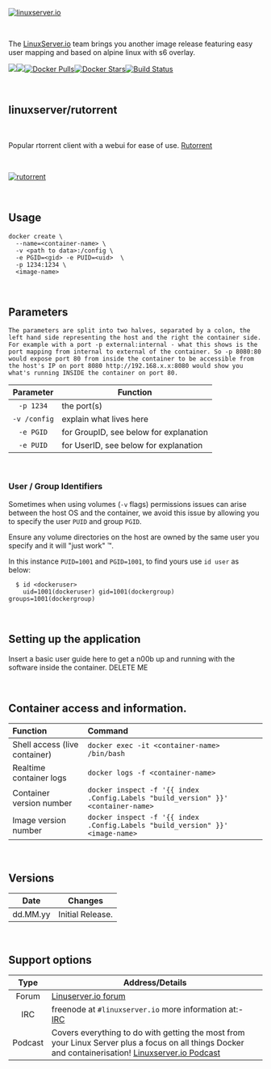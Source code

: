 [linuxserverurl]: https://linuxserver.io
[forumurl]: https://forum.linuxserver.io
[ircurl]: https://www.linuxserver.io/irc/
[podcasturl]: https://www.linuxserver.io/podcast/
[appurl]: www.example.com
[hub]: https://hub.docker.com/r/example/example/


[![linuxserver.io](https://raw.githubusercontent.com/linuxserver/docker-templates/master/linuxserver.io/img/linuxserver_medium.png?v=4&s=4000)][linuxserverurl]
&nbsp;

&nbsp; 

The [LinuxServer.io][linuxserverurl] team brings you another image release featuring easy user mapping and based on alpine linux with s6 overlay.

[![](https://images.microbadger.com/badges/version/linuxserver/rutorrent.svg)](https://microbadger.com/images/linuxserver/rutorrent "Get your own version badge on microbadger.com")[![](https://images.microbadger.com/badges/image/linuxserver/rutorrent.svg)](https://microbadger.com/images/linuxserver/rutorrent "Get your own image badge on microbadger.com")[![Docker Pulls](https://img.shields.io/docker/pulls/linuxserver/rutorrent.svg)][hub][![Docker Stars](https://img.shields.io/docker/stars/linuxserver/rutorrent.svg)][hub][![Build Status](https://ci.linuxserver.io/buildStatus/icon?job=Docker-Builders/x86-64/x86-64-rutorrent)](https://ci.linuxserver.io/job/Docker-Builders/job/x86-64/job/x86-64-rutorrent/)

&nbsp;

## linuxserver/rutorrent

&nbsp; 

Popular rtorrent client with a webui for ease of use. [Rutorrent](https://github.com/Novik/ruTorrent)

&nbsp;

[![rutorrent](https://raw.githubusercontent.com/linuxserver/docker-templates/master/linuxserver.io/img/rutorrent.jpg)][appurl]

&nbsp;

## Usage

```
docker create \
  --name=<container-name> \
  -v <path to data>:/config \
  -e PGID=<gid> -e PUID=<uid>  \
  -p 1234:1234 \
  <image-name>
```

&nbsp;

## Parameters

`The parameters are split into two halves, separated by a colon, the left hand side representing the host and the right the container side. 
For example with a port -p external:internal - what this shows is the port mapping from internal to external of the container.
So -p 8080:80 would expose port 80 from inside the container to be accessible from the host's IP on port 8080
http://192.168.x.x:8080 would show you what's running INSIDE the container on port 80.`



| Parameter | Function |
| :---: | --- |
| `-p 1234` | the port(s) |
| `-v /config` | explain what lives here |
| `-e PGID` | for GroupID, see below for explanation |
| `-e PUID` | for UserID, see below for explanation |

&nbsp;

### User / Group Identifiers

Sometimes when using volumes (`-v` flags) permissions issues can arise between the host OS and the container, we avoid this issue by allowing you to specify the user `PUID` and group `PGID`.

Ensure any volume directories on the host are owned by the same user you specify and it will "just work" &trade;.

In this instance `PUID=1001` and `PGID=1001`, to find yours use `id user` as below:

```
  $ id <dockeruser>
    uid=1001(dockeruser) gid=1001(dockergroup) groups=1001(dockergroup)
```

&nbsp; 

## Setting up the application

Insert a basic user guide here to get a n00b up and running with the software inside the container. DELETE ME

&nbsp;

## Container access and information.

| Function | Command |
| :--- | :--- |
| Shell access (live container) | `docker exec -it <container-name> /bin/bash` |
| Realtime container logs | `docker logs -f <container-name>` |
| Container version number | `docker inspect -f '{{ index .Config.Labels "build_version" }}' <container-name>` |
| Image version number |  `docker inspect -f '{{ index .Config.Labels "build_version" }}' <image-name>` |

&nbsp;

## Versions

|  Date | Changes |
| :---: | --- |
| dd.MM.yy |  Initial Release. |

&nbsp;

## Support options

| Type | Address/Details | 
| :---: | --- |
| Forum | [Linuserver.io forum][forumurl] |
| IRC | freenode at `#linuxserver.io` more information at:- [IRC][ircurl]
| Podcast | Covers everything to do with getting the most from your Linux Server plus a focus on all things Docker and containerisation! [Linuxserver.io Podcast][podcasturl] |
